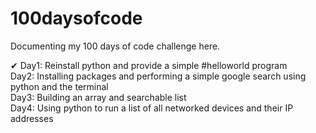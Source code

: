 # 100daysofcode
Documenting my 100 days of code challenge here. 

✔ Day1: Reinstall python and provide a simple #helloworld program 
<br>
Day2: Installing packages and performing a simple google search using python and the terminal 
<br> 
Day3: Building an array and searchable list 
<br> 
Day4: Using python to run a list of all networked devices and their IP addresses 
